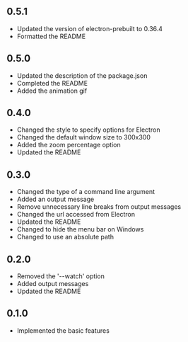 ## 0.5.1
- Updated the version of electron-prebuilt to 0.36.4
- Formatted the README

## 0.5.0
- Updated the description of the package.json
- Completed the README
- Added the animation gif

## 0.4.0
- Changed the style to specify options for Electron
- Changed the default window size to 300x300
- Added the zoom percentage option
- Updated the README

## 0.3.0
- Changed the type of a command line argument
- Added an output message
- Remove unnecessary line breaks from output messages
- Changed the url accessed from Electron
- Updated the README
- Changed to hide the menu bar on Windows
- Changed to use an absolute path

## 0.2.0
- Removed the '--watch' option
- Added output messages
- Updated the README

## 0.1.0
- Implemented the basic features
